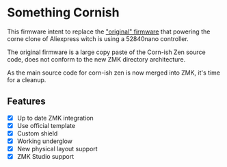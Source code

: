# Something Cornish

This firmware intent to replace the ["original" firmware](https://github.com/a741725193/zmk-config-zen-2) that powering the corne clone of Aliexpress witch is using a 52840nano controller.

The original firmware is a large copy paste of the Corn-ish Zen source code, does not conform to the new ZMK directory architecture.

As the main source code for corn-ish zen is now merged into ZMK, it's time for a cleanup.

## Features

- [x] Up to date ZMK integration
- [x] Use official template
- [x] Custom shield
- [x] Working underglow
- [x] New physical layout support
- [x] ZMK Studio support
